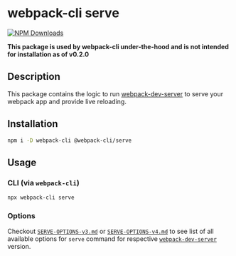 # webpack-cli serve

[![NPM Downloads][downloads]][downloads-url]

**This package is used by webpack-cli under-the-hood and is not intended for installation as of v0.2.0**

## Description

This package contains the logic to run [webpack-dev-server](https://github.com/webpack/webpack-dev-server) to serve your webpack app and provide live reloading.

## Installation

```bash
npm i -D webpack-cli @webpack-cli/serve
```

## Usage

### CLI (via `webpack-cli`)

```bash
npx webpack-cli serve
```

### Options

Checkout [`SERVE-OPTIONS-v3.md`](https://github.com/webpack/webpack-cli/blob/master/SERVE-OPTIONS-v3.md) or [`SERVE-OPTIONS-v4.md`](https://github.com/webpack/webpack-cli/blob/master/SERVE-OPTIONS-v4.md) to see list of all available options for `serve` command for respective [`webpack-dev-server`](https://github.com/webpack/webpack-dev-server) version.

[downloads]: https://img.shields.io/npm/dm/@webpack-cli/serve.svg
[downloads-url]: https://www.npmjs.com/package/@webpack-cli/serve
